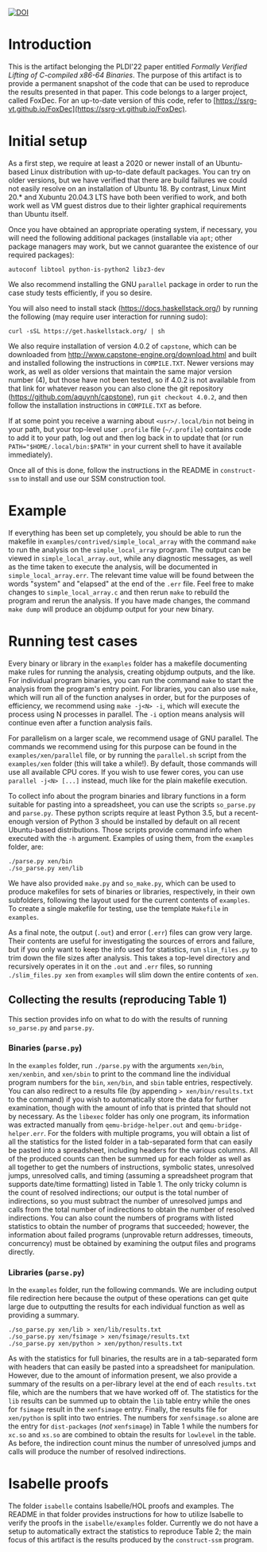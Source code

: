 [![DOI](https://zenodo.org/badge/DOI/10.5281/zenodo.6325652.svg)](https://doi.org/10.5281/zenodo.6325652)

# Introduction
This is the artifact belonging the PLDI'22 paper entitled *Formally Verified Lifting of C-compiled x86-64 Binaries*. The purpose of this artifact is to provide a permanent snapshot of the code that can be used to reproduce the results presented in that paper. This code belongs to a larger project, called FoxDec. For an up-to-date version of this code, refer to [https://ssrg-vt.github.io/FoxDec](https://ssrg-vt.github.io/FoxDec).

# Initial setup

As a first step, we require at least a 2020 or newer install of an Ubuntu-based Linux distribution with up-to-date default packages. You can try on older versions, but we have verified that there are build failures we could not easily resolve on an installation of Ubuntu 18. By contrast, Linux Mint 20.* and Xubuntu 20.04.3 LTS have both been verified to work, and both work well as VM guest distros due to their lighter graphical requirements than Ubuntu itself.

Once you have obtained an appropriate operating system, if necessary, you will need the following additional packages (installable via `apt`; other package managers may work, but we cannot guarantee the existence of our required packages):

    autoconf libtool python-is-python2 libz3-dev

We also recommend installing the GNU `parallel` package in order to run the case study tests efficiently, if you so desire.

You will also need to install stack (https://docs.haskellstack.org/) by running the following (may require user interaction for running sudo):

    curl -sSL https://get.haskellstack.org/ | sh

We also require installation of version 4.0.2 of `capstone`, which can be downloaded from http://www.capstone-engine.org/download.html and built and installed following the instructions in `COMPILE.TXT`. Newer versions may work, as well as older versions that maintain the same major version number (4), but those have not been tested, so if 4.0.2 is not available from that link for whatever reason you can also clone the git repository (https://github.com/aquynh/capstone), run `git checkout 4.0.2`, and then follow the installation instructions in `COMPILE.TXT` as before.

If at some point you receive a warning about `<usr>/.local/bin` not being in your path, but your top-level user `.profile` file (`~/.profile`) contains code to add it to your path, log out and then log back in to update that (or run `PATH="$HOME/.local/bin:$PATH"` in your current shell to have it available immediately).

Once all of this is done, follow the instructions in the README in `construct-ssm` to install and use our SSM construction tool.

# Example

If everything has been set up completely, you should be able to run the makefile in `examples/contrived/simple_local_array` with the command `make` to run the analysis on the `simple_local_array` program. The output can be viewed in `simple_local_array.out`, while any diagnostic messages, as well as the time taken to execute the analysis, will be documented in `simple_local_array.err`. The relevant time value will be found between the words "system" and "elapsed" at the end of the `.err` file. Feel free to make changes to `simple_local_array.c` and then rerun `make` to rebuild the program and rerun the analysis. If you have made changes, the command `make dump` will produce an objdump output for your new binary.

# Running test cases

Every binary or library in the `examples` folder has a makefile documenting make rules for running the analysis, creating objdump outputs, and the like. For individual program binaries, you can run the command `make` to start the analysis from the program's entry point. For libraries, you can also use `make`, which will run all of the function analyses in order, but for the purposes of efficiency, we recommend using `make -j<N> -i`, which will execute the process using N processes in parallel. The `-i` option means analysis will continue even after a function analysis fails.

For parallelism on a larger scale, we recommend usage of GNU parallel. The commands we recommend using for this purpose can be found in the `examples/xen/parallel` file, or by running the `parallel.sh` script from the `examples/xen` folder (this will take a while!). By default, those commands will use all available CPU cores. If you wish to use fewer cores, you can use `parallel -j<N> [...]` instead, much like for the plain makefile execution.

To collect info about the program binaries and library functions in a form suitable for pasting into a spreadsheet, you can use the scripts `so_parse.py` and `parse.py`. These python scripts require at least Python 3.5, but a recent-enough version of Python 3 should be installed by default on all recent Ubuntu-based distributions. Those scripts provide command info when executed with the `-h` argument. Examples of using them, from the `examples` folder, are:

    ./parse.py xen/bin
    ./so_parse.py xen/lib

We have also provided `make.py` and `so_make.py`, which can be used to produce makefiles for sets of binaries or libraries, respectively, in their own subfolders, following the layout used for the current contents of `examples`. To create a single makefile for testing, use the template `Makefile` in `examples`.

As a final note, the output (`.out`) and error (`.err`) files can grow very large. Their contents are useful for investigating the sources of errors and failure, but if you only want to keep the info used for statistics, run `slim_files.py` to trim down the file sizes after analysis. This takes a top-level directory and recursively operates in it on the `.out` and `.err` files, so running `./slim_files.py xen` from `examples` will slim down the entire contents of `xen`.

## Collecting the results (reproducing Table 1)
This section provides info on what to do with the results of running `so_parse.py` and `parse.py`.

### Binaries (`parse.py`)
In the `examples` folder, run `./parse.py` with the arguments `xen/bin`, `xen/xenbin`, and `xen/sbin` to print to the command line the individual program numbers for the `bin`, `xen/bin`, and `sbin` table entries, respectively. You can also redirect to a results file (by appending `> xen/bin/results.txt` to the command) if you wish to automatically store the data for further examination, though with the amount of info that is printed that should not by necessary. As the `libexec` folder has only one program, its information was extracted manually from `qemu-bridge-helper.out` and `qemu-bridge-helper.err`. For the folders with multiple programs, you will obtain a list of all the statistics for the listed folder in a tab-separated form that can easily be pasted into a spreadsheet, including headers for the various columns. All of the produced counts can then be summed up for each folder as well as all together to get the numbers of instructions, symbolic states, unresolved jumps, unresolved calls, and timing (assuming a spreadsheet program that supports date/time formatting) listed in Table 1. The only tricky column is the count of resolved indirections; our output is the total number of indirections, so you must subtract the number of unresolved jumps and calls from the total number of indirections to obtain the number of resolved indirections. You can also count the numbers of programs with listed statistics to obtain the number of programs that succeeded; however, the information about failed programs (unprovable return addresses, timeouts, concurrency) must be obtained by examining the output files and programs directly.

### Libraries (`parse.py`)
In the `examples` folder, run the following commands. We are including output file redirection here because the output of these operations can get quite large due to outputting the results for each individual function as well as providing a summary.

    ./so_parse.py xen/lib > xen/lib/results.txt
    ./so_parse.py xen/fsimage > xen/fsimage/results.txt
    ./so_parse.py xen/python > xen/python/results.txt

As with the statistics for full binaries, the results are in a tab-separated form with headers that can easily be pasted into a spreadsheet for manipulation. However, due to the amount of information present, we also provide a summary of the results on a per-library level at the end of each `results.txt` file, which are the numbers that we have worked off of. The statistics for the `lib` results can be summed up to obtain the `lib` table entry while the ones for `fsimage` result in the `xenfsimage` entry. Finally, the results file for `xen/python` is split into two entries. The numbers for `xenfsimage.so` alone are the entry for `dist-packages` (*not* `xenfsimage`) in Table 1 while the numbers for `xc.so` and `xs.so` are combined to obtain the results for `lowlevel` in the table. As before, the indirection count minus the number of unresolved jumps and calls will produce the number of resolved indirections.

# Isabelle proofs
The folder `isabelle` contains Isabelle/HOL proofs and examples. The README in that folder provides instructions for how to utilize Isabelle to verify the proofs in the `isabelle/examples` folder. Currently we do not have a setup to automatically extract the statistics to reproduce Table 2; the main focus of this artifact is the results produced by the `construct-ssm` program.

